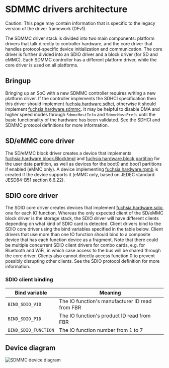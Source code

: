 # SDMMC drivers architecture

Caution: This page may contain information that is specific to the legacy
version of the driver framework (DFv1).

The SDMMC driver stack is divided into two main components: platform drivers
that talk directly to controller hardware, and the core driver that handles
protocol-specific device initialization and communication. The core driver is
further divided into an SDIO driver and a block driver (for SD and eMMC). Each
SDMMC controller has a different platform driver, while the core driver is
used on all platforms.

## Bringup

Bringing up an SoC with a new SDMMC controller requires writing a new platform
driver. If the controller implements the SDHCI specification then this driver
should implement
[fuchsia.hardware.sdhci](/sdk/fidl/fuchsia.hardware.sdhci/sdhci.fidl), otherwise it
should implement
[fuchsia.hardware.sdmmc](/sdk/banjo/fuchsia.hardware.sdmmc/sdmmc.fidl). It may be
helpful to disable DMA and higher speed modes through `SdmmcHostInfo` and
`SdmmcHostPrefs` until the basic functionality of the hardware has been
validated. See the SDHCI and SDMMC protocol definitions for more information.

## SD/eMMC core driver

The SD/eMMC block driver creates a device that implements
[fuchsia.hardware.block.BlockImpl](/sdk/fidl/fuchsia.hardware.block.driver/block.fidl) and
[fuchsia.hardware.block.partition](/sdk/banjo/fuchsia.hardware.block.partition/partition.fidl)
for the user data partition, as well as devices for the boot0 and boot1
partitions if enabled (eMMC only). A device implementing
[fuchsia.hardware.rpmb](/sdk/fidl/fuchsia.hardware.rpmb/rpmb.fidl) is created if the
device supports it (eMMC only, based on JEDEC standard JESD84-B51 section 6.6.22).

## SDIO core driver

The SDIO core driver creates devices that implement
[fuchsia.hardware.sdio](/sdk/banjo/fuchsia.hardware.sdio/sdio.fidl), one for
each IO function. Whereas the only expected client of the SD/eMMC block driver
is the storage stack, the SDIO driver will have different clients depending on
what kind of SDIO card is detected. Client drivers bind to the SDIO core driver
using the bind variables specified in the table below. Client drivers that use
more than one IO function should bind to a composite device that has each
function device as a fragment. Note that there could be multiple concurrent SDIO
client drivers for combo cards, e.g. for Bluetooth and WiFi, in which case
access to the bus will be shared through the core driver. Clients also cannot
directly access function 0 to prevent possibly disrupting other clients. See the
SDIO protocol definition for more information.

### SDIO client binding

| Bind variable        | Meaning                                               |
| ---------------------| ------------------------------------------------------|
| `BIND_SDIO_VID`      | The IO function's manufacturer ID read from FBR       |
| `BIND_SDIO_PID`      | The IO function's product ID read from FBR            |
| `BIND_SDIO_FUNCTION` | The IO function number from 1 to 7                    |

## Device diagram

![SDMMC device diagram](images/sdmmc_architecture.png)

